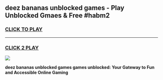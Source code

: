 
## deez bananas unblocked games - Play Unblocked Gmaes & Free #habm2
<h3>
<a href="https://news.freeplayer.one?title=deez_bananas_unblocked_games&ref=03M">CLICK TO PLAY</a></h3>
<hr>

<h3>
<a href="https://news.freeplayer.one?title=deez_bananas_unblocked_games&ref=03M">CLICK 2 PLAY</a>
  
</h3>

<a href="https://news.freeplayer.one?title=deez_bananas_unblocked_games&ref=03M"><img src="https://clearcache.store/games.png"></a>


**deez bananas unblocked games games unblocked: Your Gateway to Fun and Accessible Online Gaming**
